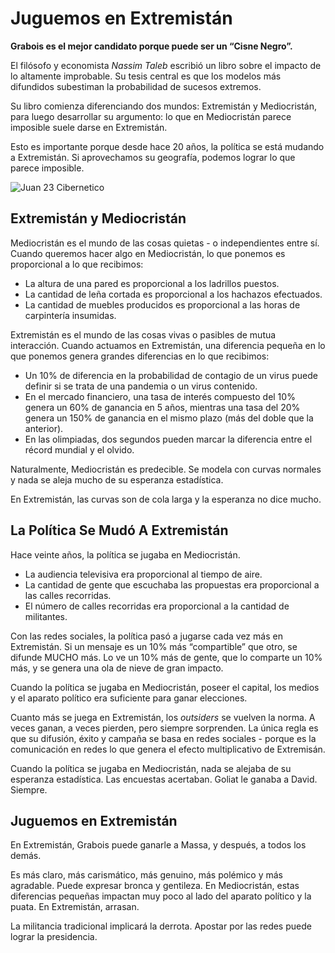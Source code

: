 # Juguemos en Extremistán
**Grabois es el mejor candidato porque puede ser un “Cisne Negro”.**

El filósofo y economista *Nassim Taleb* escribió un libro sobre el impacto de lo altamente improbable. Su tesis central es que los modelos más difundidos subestiman la probabilidad de sucesos extremos. 

Su libro comienza diferenciando dos mundos: Extremistán y Mediocristán, para luego desarrollar su argumento: lo que en Mediocristán parece imposible suele darse en Extremistán.

Esto es importante porque desde hace 20 años, la política se está mudando a Extremistán. Si aprovechamos su geografía, podemos lograr lo que parece imposible.

![Juan 23 Cibernetico](https://juanveintitres.github.io/grabornetica/imagenes/juanveintitres3.png)

## Extremistán y Mediocristán

Mediocristán es el mundo de las cosas quietas - o independientes entre sí. Cuando queremos hacer algo en Mediocristán, lo que ponemos es proporcional a lo que recibimos:

- La altura de una pared es proporcional a los ladrillos puestos.
- La cantidad de leña cortada es proporcional a los hachazos efectuados.
- La cantidad de muebles producidos es proporcional a las horas de carpintería insumidas.

Extremistán es el mundo de las cosas vivas o pasibles de mutua interacción. Cuando actuamos en Extremistán, una diferencia  pequeña en lo que ponemos genera grandes diferencias en lo que recibimos:

- Un 10% de diferencia en la probabilidad de contagio de un virus puede definir si se trata de una pandemia o un virus contenido.
- En el mercado financiero, una tasa de interés compuesto del 10% genera un 60% de ganancia en 5 años, mientras una tasa del 20% genera un 150% de ganancia en el mismo plazo (más del doble que la anterior).
- En las olimpiadas, dos segundos pueden marcar la diferencia entre el récord mundial y el olvido.

Naturalmente, Mediocristán es predecible. Se modela con curvas normales y nada se aleja mucho de su esperanza estadística.

En Extremistán, las curvas son de cola larga y la esperanza no dice mucho.

## La Política Se Mudó A Extremistán

Hace veinte años, la política se jugaba en Mediocristán.

- La audiencia televisiva era proporcional al tiempo de aire.
- La cantidad de gente que escuchaba las propuestas era proporcional a las calles recorridas.
- El número de calles recorridas era proporcional a la cantidad de militantes.

Con las redes sociales, la política pasó a jugarse cada vez más en Extremistán. Si un mensaje es un 10% más “compartible” que otro, se difunde MUCHO más. Lo ve un 10% más de gente, que lo comparte un 10% más, y se genera una ola de nieve de gran impacto.

Cuando la política se jugaba en Mediocristán, poseer el capital, los medios y el aparato político era suficiente para ganar elecciones.

Cuanto más se juega en Extremistán, los *outsiders* se vuelven la norma. A veces ganan, a veces pierden, pero siempre sorprenden. La única regla es que su difusión, éxito y campaña se basa en redes sociales - porque es la comunicación en redes lo que genera el efecto multiplicativo de Extremisán.

Cuando la política se jugaba en Mediocristán, nada se alejaba de su esperanza estadística. Las encuestas acertaban. Goliat le ganaba a David. Siempre. 

## Juguemos en Extremistán

En Extremistán, Grabois puede ganarle a Massa, y después, a todos los demás.

Es más claro, más carismático, más genuino, más polémico y más agradable. Puede expresar bronca y gentileza. En Mediocristán, estas diferencias pequeñas impactan muy poco al lado del aparato político y la puata. En Extremistán, arrasan.

La militancia tradicional implicará la derrota. Apostar por las redes puede lograr la presidencia.
